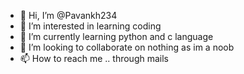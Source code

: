 - 👋 Hi, I’m @Pavankh234
- 👀 I’m interested in learning coding
- 🌱 I’m currently learning python and c language
- 💞️ I’m looking to collaborate on nothing as im a noob
- 📫 How to reach me .. through mails

<!---
Pavankh234/Pavankh234 is a ✨ special ✨ repository because its `README.md` (this file) appears on your GitHub profile.
You can click the Preview link to take a look at your changes.
--->
